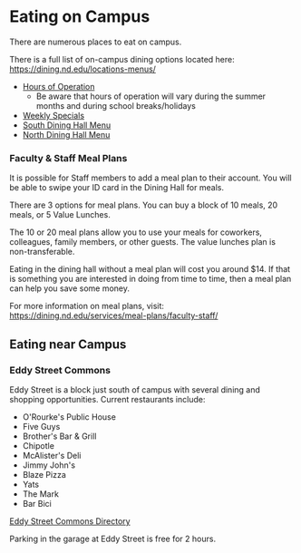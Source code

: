 # Eating on Campus
There are numerous places to eat on campus.  

There is a full list of on-campus dining options located here: https://dining.nd.edu/locations-menus/  
* [Hours of Operation](https://dining.nd.edu/locations-menus/hours-of-operation-overview/) 
    * Be aware that hours of operation will vary during the summer months and during school breaks/holidays 
* [Weekly Specials](https://dining.nd.edu/locations-menus/this-weeks-specials/)
* [South Dining Hall Menu](https://dining.nd.edu/locations-menus/south-dining-hall/)
* [North Dining Hall Menu](https://dining.nd.edu/locations-menus/north-dining-hall/)


### Faculty & Staff Meal Plans
It is possible for Staff members to add a meal plan to their account. You will be able to swipe your ID card in the Dining Hall for meals.

There are 3 options for meal plans. You can buy a block of 10 meals, 20 meals, or 5 Value Lunches.

The 10 or 20 meal plans allow you to use your meals for coworkers, colleagues, family members, or other guests. The value lunches plan is non-transferable.

Eating in the dining hall without a meal plan will cost you around $14. If that is something you are interested in doing from time to time, then a meal plan can help you save some money.

For more information on meal plans, visit:
https://dining.nd.edu/services/meal-plans/faculty-staff/

## Eating near Campus

### Eddy Street Commons
Eddy Street is a block just south of campus with several dining and shopping opportunities.
Current restaurants include:
* O'Rourke's Public House
* Five Guys
* Brother's Bar & Grill
* Chipotle
* McAlister's Deli
* Jimmy John's
* Blaze Pizza
* Yats
* The Mark
* Bar Bici

[Eddy Street Commons Directory](http://www.eddycommons.com/directory/)

Parking in the garage at Eddy Street is free for 2 hours.

